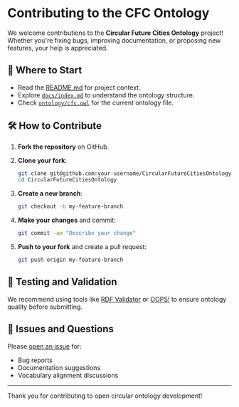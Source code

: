 # Contributing to the CFC Ontology

We welcome contributions to the **Circular Future Cities Ontology** project! Whether you're fixing bugs, improving documentation, or proposing new features, your help is appreciated.

## 🧭 Where to Start

- Read the [README.md](README.md) for project context.
- Explore [`docs/index.md`](docs/index.md) to understand the ontology structure.
- Check [`ontology/cfc.owl`](ontology/cfc.owl) for the current ontology file.

## 🛠️ How to Contribute

1. **Fork the repository** on GitHub.
2. **Clone your fork**:

   ```bash
   git clone git@github.com:your-username/CircularFutureCitiesOntology.git
   cd CircularFutureCitiesOntology
   ```

3. **Create a new branch**:

   ```bash
   git checkout -b my-feature-branch
   ```

4. **Make your changes** and commit:

   ```bash
   git commit -am "Describe your change"
   ```

5. **Push to your fork** and create a pull request:

   ```bash
   git push origin my-feature-branch
   ```

## 🧪 Testing and Validation

We recommend using tools like [RDF Validator](https://www.w3.org/RDF/Validator/) or [OOPS!](http://oops.linkeddata.es/) to ensure ontology quality before submitting.

## 💬 Issues and Questions

Please [open an issue](https://github.com/DigiConstructLab-TU-Delft/CircularFutureCitiesOntology/issues) for:

- Bug reports
- Documentation suggestions
- Vocabulary alignment discussions

---

Thank you for contributing to open circular ontology development!
